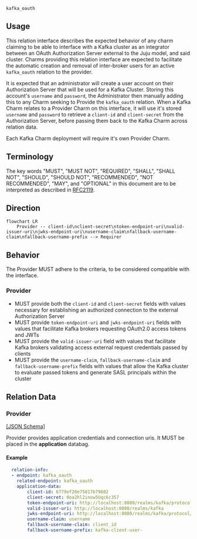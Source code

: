 `kafka_oauth`

## Usage

This relation interface describes the expected behavior of any charm claiming to be able to interface with a Kafka cluster as an integrator between an OAuth Authorization Server external to the Juju model, and said cluster. Charms providing this relation interface are expected to facilitate the automatic creation and removal of inter-broker users for an active `kafka_oauth` relation to the provider.

It is expected that an administrator will create a user account on their Authorization Server that will be used for a Kafka Cluster. Storing this account's `username` and `password`, the Administrator then manually adding this to any Charm seeking to Provide the `kafka_oauth` relation. When a Kafka Charm relates to a Provider Charm on this interface, it will use it's stored `username` and `password` to retrieve a `client-id` and `client-secret` from the Authorization Server, before passing them back to the Kafka Charm across relation data.

Each Kafka Charm deployment will require it's own Provider Charm.

## Terminology

The key words "MUST", "MUST NOT", "REQUIRED", "SHALL", "SHALL NOT", "SHOULD", "SHOULD NOT", "RECOMMENDED", "NOT RECOMMENDED", "MAY", and "OPTIONAL" in this document are to be interpreted as described in [RFC2119](https://www.rfc-editor.org/rfc/rfc2119).

## Direction

```mermaid
flowchart LR
    Provider -- client-id\nclient-secret\ntoken-endpoint-uri\nvalid-issuer-uri\njwks-endpoint-uri\nusername-claim\nfallback-username-claim\nfallback-username-prefix --> Requirer
```

## Behavior

The Provider MUST adhere to the criteria, to be considered compatible with the interface.

### Provider
- MUST provide both the `client-id` and `client-secret` fields with values necessary for establishing an authorized connection to the external Authorization Server
- MUST provide `token-endpoint-uri` and `jwks-endpoint-uri` fields with values that facilitate Kafka brokers requesting OAuth2.0 access tokens and JWTs
- MUST provide the `valid-issuer-uri` field with values that facilitate Kafka brokers validating access external request credentials passed by clients
- MUST provide the `username-claim`, `fallback-username-claim` and `fallback-username-prefix` fields with values that allow the Kafka cluster to evaluate passed tokens and generate SASL principals within the cluster

## Relation Data

### Provider

[\[JSON Schema\]](./schemas/provider.json)

Provider provides application credentials and connection uris. It MUST be placed in the **application** databag.


#### Example
```yaml
  relation-info:
  - endpoint: kafka_oauth
    related-endpoint: kafka_oauth
    application-data:
        client-id: 6779ef20e75817b79602
        client-secret: 0oa2hl2inow5Uqc6c357
        token-endpoint-uri: http://localhost:8080/realms/kafka/protocol/openid-connect/token
        valid-issuer-uri: http://localhost:8080/realms/kafka
        jwks-endpoint-uri: http://localhost:8080/realms/kafka/protocol/openid-connect/certs
        username-claim: username 
        fallback-username-claim: client_id
        fallback-username-prefix: kafka-client-user-
```
